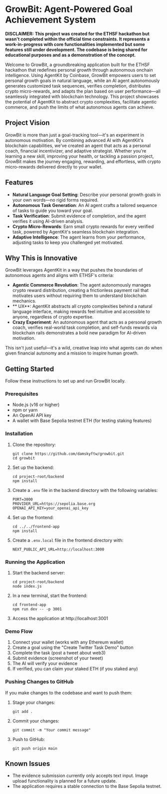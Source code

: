 # GrowBit: Agent-Powered Goal Achievement System

**DISCLAIMER:** **This project was created for the ETHSF hackathon but wasn't completed within the official time constraints. It represents a work-in-progress with core functionalities implemented but some features still under development. The codebase is being shared for educational purposes and as a demonstration of the concept.**

Welcome to GrowBit, a groundbreaking application built for the ETHSF hackathon that redefines personal growth through autonomous onchain intelligence. Using AgentKit by Coinbase, GrowBit empowers users to set personal growth goals in natural language, while an AI agent autonomously generates customized task sequences, verifies completion, distributes crypto micro-rewards, and adapts the plan based on user performance—all seamlessly integrated with blockchain technology. This project showcases the potential of AgentKit to abstract crypto complexities, facilitate agentic commerce, and push the limits of what autonomous agents can achieve.

## Project Vision

GrowBit is more than just a goal-tracking tool—it's an experiment in autonomous motivation. By combining advanced AI with AgentKit's blockchain capabilities, we've created an agent that acts as a personal coach, financial incentivizer, and adaptive strategist. Whether you're learning a new skill, improving your health, or tackling a passion project, GrowBit makes the journey engaging, rewarding, and effortless, with crypto micro-rewards delivered directly to your wallet.

## Features

- **Natural Language Goal Setting**: Describe your personal growth goals in your own words—no rigid forms required.
- **Autonomous Task Generation**: An AI agent crafts a tailored sequence of tasks to guide you toward your goal.
- **Task Verification**: Submit evidence of completion, and the agent verifies it using AI-driven analysis.
- **Crypto Micro-Rewards**: Earn small crypto rewards for every verified task, powered by AgentKit's seamless blockchain integration.
- **Adaptive Intelligence**: The agent learns from your performance, adjusting tasks to keep you challenged yet motivated.

## Why This is Innovative

GrowBit leverages AgentKit in a way that pushes the boundaries of autonomous agents and aligns with ETHSF's criteria:

- **Agentic Commerce Revolution**: The agent autonomously manages crypto reward distribution, creating a frictionless payment rail that motivates users without requiring them to understand blockchain mechanics.
- ** UX**: AgentKit abstracts all crypto complexities behind a natural language interface, making rewards feel intuitive and accessible to anyone, regardless of crypto expertise.
- **Crazy Experiment**: An autonomous agent that acts as a personal growth coach, verifies real-world task completion, and self-funds rewards via blockchain rails demonstrates a bold new paradigm for AI-driven motivation.

This isn't just useful—it's a wild, creative leap into what agents can do when given financial autonomy and a mission to inspire human growth.

## Getting Started

Follow these instructions to set up and run GrowBit locally.

### Prerequisites

- Node.js (v16 or higher)
- npm or yarn
- An OpenAI API key
- A wallet with Base Sepolia testnet ETH (for testing staking features)

### Installation

1. Clone the repository:
   ```
   git clone https://github.com/damskyftw/growbit.git
   cd growbit
   ```

2. Set up the backend:
   ```
   cd project-root/backend
   npm install
   ```

3. Create a `.env` file in the backend directory with the following variables:
   ```
   PORT=3000
   PROVIDER_URL=https://sepolia.base.org
   OPENAI_API_KEY=your_openai_api_key
   ```

4. Set up the frontend:
   ```
   cd ../../frontend-app
   npm install
   ```

5. Create a `.env.local` file in the frontend directory with:
   ```
   NEXT_PUBLIC_API_URL=http://localhost:3000
   ```

### Running the Application

1. Start the backend server:
   ```
   cd project-root/backend
   node index.js
   ```

2. In a new terminal, start the frontend:
   ```
   cd frontend-app
   npm run dev -- -p 3001
   ```

3. Access the application at http://localhost:3001

### Demo Flow

1. Connect your wallet (works with any Ethereum wallet)
2. Create a goal using the "Create Twitter Task Demo" button
3. Complete the task (post a tweet about web3)
4. Submit evidence (screenshot of your tweet)
5. The AI will verify your evidence
6. If verified, you can claim your staked ETH (if you staked any)

### Pushing Changes to GitHub

If you make changes to the codebase and want to push them:

1. Stage your changes:
   ```
   git add .
   ```

2. Commit your changes:
   ```
   git commit -m "Your commit message"
   ```

3. Push to GitHub:
   ```
   git push origin main
   ```

## Known Issues

- The evidence submission currently only accepts text input. Image upload functionality is planned for a future update.
- The application requires a stable connection to the Base Sepolia testnet.

